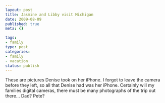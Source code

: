 ```yaml
--- 
layout: post
title: Jasmine and Libby visit Michigan
date: 2009-08-09
published: true
meta: {}

tags: 
- family
type: post
categories: 
- family
- vacation
status: publish
---
```

These are pictures Denise took on her iPhone.  I forgot to leave the camera before they left, so all that Denise had was her iPhone.  Certainly will my families digital cameras, there must be many photographs of the trip out there... Dad?  Pete?<br /><br />
